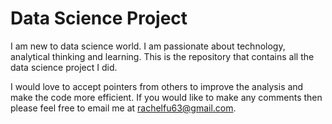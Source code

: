 # Data Science Project

I am new to data science world. I am passionate about technology, analytical thinking and learning. This is the repository that contains all the data science project I did. 

I would love to accept pointers from others to improve the analysis and make the code more efficient. If you would like to make any comments then please feel free to email me at rachelfu63@gmail.com.
